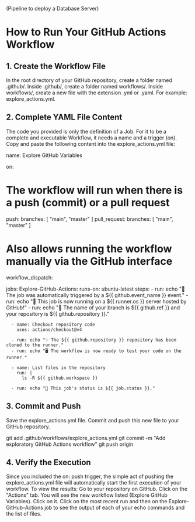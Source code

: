 
(Pipeline to deploy a Database Server)


# How to Run Your GitHub Actions Workflow
## 1. Create the Workflow File

In the root directory of your GitHub repository, create a folder named .github/.
Inside .github/, create a folder named workflows/.
Inside workflows/, create a new file with the extension .yml or .yaml. For example: explore_actions.yml.

## 2. Complete YAML File Content

The code you provided is only the definition of a Job. For it to be a complete and executable Workflow, it needs a name and a trigger (on).
Copy and paste the following content into the explore_actions.yml file:

name: Explore GitHub Variables

on:
  # The workflow will run when there is a push (commit) or a pull request
  push:
    branches: [ "main", "master" ]
  pull_request:
    branches: [ "main", "master" ]
  # Also allows running the workflow manually via the GitHub interface
  workflow_dispatch:

jobs:
  Explore-GitHub-Actions:
    runs-on: ubuntu-latest
    steps:
      - run: echo "🎉 The job was automatically triggered by a ${{ github.event_name }} event."
      - run: echo "🐧 This job is now running on a ${{ runner.os }} server hosted by GitHub!"
      - run: echo "🔎 The name of your branch is ${{ github.ref }} and your repository is ${{ github.repository }}."
      
      - name: Checkout repository code
        uses: actions/checkout@v4
        
      - run: echo "💡 The ${{ github.repository }} repository has been cloned to the runner."
      - run: echo "🖥️ The workflow is now ready to test your code on the runner."
        
      - name: List files in the repository
        run: |
          ls -R ${{ github.workspace }}
          
      - run: echo "🍏 This job's status is ${{ job.status }}."

## 3. Commit and Push

Save the explore_actions.yml file.
Commit and push this new file to your GitHub repository.

git add .github/workflows/explore_actions.yml
git commit -m "Add exploratory GitHub Actions workflow"
git push origin <your-branch-name>

## 4. Verify the Execution

Since you included the on: push trigger, the simple act of pushing the explore_actions.yml file will automatically start the first execution of your workflow.
To view the results:
Go to your repository on GitHub.
Click on the "Actions" tab.
You will see the new workflow listed (Explore GitHub Variables). Click on it.
Click on the most recent run and then on the Explore-GitHub-Actions job to see the output of each of your echo commands and the list of files.
